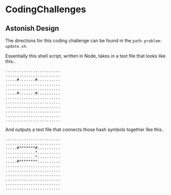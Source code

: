 # CodingChallenges

## Astonish Design
The directions for this coding challenge can be found in the `path-problem-update.sh`.

Essentially this shell script, written in Node, takes in a text file that looks like this..

```shell
........................
........................
.....#.......#..........
........................
........................
.....#.......#..........
........................
........................
........................
........................
........................
........................
```


And outputs a text file that connects those hash symbols together like this..

```shell
........................
........................
.....#*******#..........
.............*..........
.............*..........
.....#********..........
........................
........................
........................
........................
........................
........................
```

